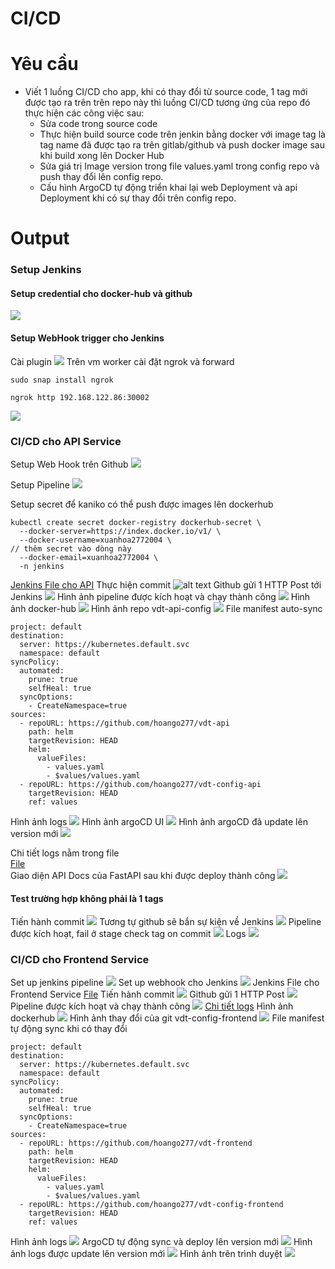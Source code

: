 # CI/CD
# Yêu cầu
- Viết 1 luồng CI/CD cho app, khi có thay đổi từ source code, 1 tag mới được tạo ra trên trên repo này thì luồng CI/CD tương ứng của repo đó thực hiện các công việc sau:
    - Sửa code trong source code
    - Thực hiện build source code trên jenkin bằng docker với image tag là tag name đã được tạo ra trên gitlab/github và push docker image sau khi build xong lên Docker Hub
    - Sửa giá trị Image version trong file values.yaml  trong config repo và push thay đổi lên config repo. 
    - Cấu hình ArgoCD tự động triển khai lại web Deployment và api Deployment khi có sự thay đổi trên config repo.
# Output 

### Setup Jenkins
#### Setup credential cho docker-hub và github
![](images/credential.png)
#### Setup WebHook trigger cho Jenkins
Cài plugin
![](images/jenkins_multi_plugin.png)
Trên vm worker cài đặt ngrok và forward 
```
sudo snap install ngrok
```
```
ngrok http 192.168.122.86:30002
```
![](images/ngrok.png)
### CI/CD cho API Service
Setup Web Hook trên Github
![](images/webhook_git.png)

Setup Pipeline
![](images/jenkins_pipeline.png)

Setup secret để kaniko có thể push được images lên dockerhub
```
kubectl create secret docker-registry dockerhub-secret \
  --docker-server=https://index.docker.io/v1/ \
  --docker-username=xuanhoa2772004 \
// thêm secret vào dòng này
  --docker-email=xuanhoa2772004 \
  -n jenkins
```
[Jenkins File cho API](https://github.com/hoango277/vdt-api/blob/main/Jenkinsfile)
Thực hiện commit
![alt text](images/commit.png)
Github gửi 1 HTTP Post tới Jenkins
![](images/github.png)
Hình ảnh pipeline được kích hoạt và chạy thành công
![](images/pipeline.png)
Hình ảnh docker-hub
![](images/docker-hub.png)
Hình ảnh repo vdt-api-config
![](images/github_config.png)
File manifest auto-sync
```
project: default
destination:
  server: https://kubernetes.default.svc
  namespace: default
syncPolicy:
  automated:
    prune: true
    selfHeal: true
  syncOptions:
    - CreateNamespace=true
sources:
  - repoURL: https://github.com/hoango277/vdt-api
    path: helm
    targetRevision: HEAD
    helm:
      valueFiles:
        - values.yaml
        - $values/values.yaml
  - repoURL: https://github.com/hoango277/vdt-config-api
    targetRevision: HEAD
    ref: values

```
Hình ảnh logs
![](images/argoCD_logs.png)
Hình ảnh argoCD UI
![](images/argoCD_UI_Dep.png)
Hình ảnh argoCD đã update lên version mới
![](images/argoCD_deploy.png)

Chi tiết logs nằm trong file<br>
[File](logs/#16.txt)<br>
Giao diện API Docs của FastAPI sau khi được deploy thành công
![](images/fastapi-docs.png)

#### Test trường hợp không phải là 1 tags
Tiến hành commit
![](images/non-tag-commit.png)
Tương tự github sẽ bắn sự kiện về Jenkins
![](images/non-tag-github.png)
Pipeline được kích hoạt, fail ở stage check tag on commit
![](images/jenkins-fail.png)
Logs
![](images/logs.png)
### CI/CD cho Frontend Service
Set up jenkins pipeline
![](images/jenkins-frontend-setup.png)
Set up webhook cho Jenkins 
![](images/frontend-webhook.png)
Jenkins File cho Frontend Service
[File](https://github.com/hoango277/vdt-frontend/blob/main/Jenkinsfile)
Tiến hành commit 
![](images/front-end-commit.png)
Github gửi 1 HTTP Post
![](images/frontend-github.png)
Pipeline được kích hoạt và chạy thành công
![](images/frontend-pipeline.png)
[Chi tiết logs](logs/#2.txt)
Hình ảnh dockerhub
![](images/frontend-dockerhub.png)
Hình ảnh thay đổi của git vdt-config-frontend
![](images/frontend-commit-config.png)
File manifest tự động sync khi có thay đổi
```
project: default
destination:
  server: https://kubernetes.default.svc
  namespace: default
syncPolicy:
  automated:
    prune: true
    selfHeal: true
  syncOptions:
    - CreateNamespace=true
sources:
  - repoURL: https://github.com/hoango277/vdt-frontend
    path: helm
    targetRevision: HEAD
    helm:
      valueFiles:
        - values.yaml
        - $values/values.yaml
  - repoURL: https://github.com/hoango277/vdt-config-frontend
    targetRevision: HEAD
    ref: values
```
Hình ảnh logs
![](images/frontend-argoCD-log.png)
ArgoCD tự động sync và deploy lên version mới 
![](images/argoCD-frontend.png)
Hình ảnh logs được update lên version mới
![](images/frontend-pod.png)
Hình ảnh trên trình duyệt
![](images/frontend-ui.png)
